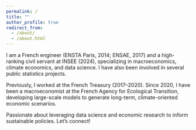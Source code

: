 ```yaml
---
permalink: /
title: ""
author_profile: true
redirect_from: 
  - /about/
  - /about.html
---
```

I am a French engineer (ENSTA Paris, 2014; ENSAE, 2017) and a high-ranking civil servant at INSEE (2024), specializing in macroeconomics, climate economics, and data science. I have also been involved in several public statistics projects.

Previously, I worked at the French Treasury (2017–2020). Since 2020, I have been a macroeconomist at the French Agency for Ecological Transition, developing large-scale models to generate long-term, climate-oriented economic scenarios.

Passionate about leveraging data science and economic research to inform sustainable policies. Let’s connect!